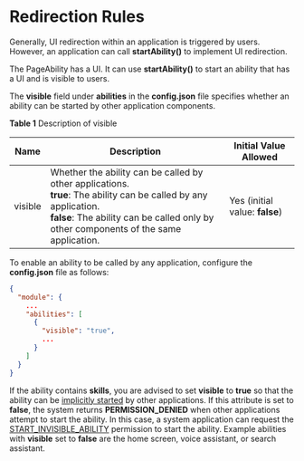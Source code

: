 # Redirection Rules


Generally, UI redirection within an application is triggered by users. However, an application can call **startAbility()** to implement UI redirection.


The PageAbility has a UI. It can use **startAbility()** to start an ability that has a UI and is visible to users.


The **visible** field under **abilities** in the **config.json** file specifies whether an ability can be started by other application components.

**Table 1** Description of visible

| Name| Description| Initial Value Allowed|
| -------- | -------- | -------- |
| visible | Whether the ability can be called by other applications.<br>**true**: The ability can be called by any application.<br>**false**: The ability can be called only by other components of the same application.| Yes (initial value: **false**)|


To enable an ability to be called by any application, configure the **config.json** file as follows:

```json
{
  "module": {
    ...
    "abilities": [
      {
        "visible": "true",
        ...
      }
    ]
  }
}
```


If the ability contains **skills**, you are advised to set **visible** to **true** so that the ability can be [implicitly started](explicit-implicit-want-mappings.md) by other applications. If this attribute is set to **false**, the system returns **PERMISSION_DENIED** when other applications attempt to start the ability. In this case, a system application can request the <!--Del-->[<!--DelEnd-->START_INVISIBLE_ABILITY<!--Del-->](../security/AccessToken/permissions-for-system-apps.md#ohospermissionstart_invisible_ability)<!--DelEnd--> permission to start the ability. Example abilities with **visible** set to **false** are the home screen, voice assistant, or search assistant.
